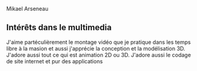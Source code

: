 Mikael Arseneau


## **Intérêts dans le multimedia**
J'aime partéculièrement le montage vidéo que je pratique dans les temps libre à la masion et aussi j'apprécie la conception et la modélisation 3D. J'adore aussi tout ce qui est animation 2D ou 3D. J'adore aussi le codage de site internet et pur des applications
